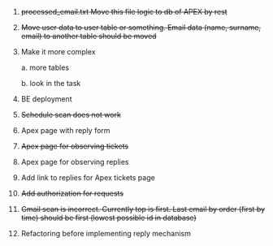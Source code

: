 1. ~~processed_email.txt 
Move this file logic to db of APEX by rest~~
2. ~~Move user data to user table or something. Email data
   (name, surname, email) to another table should
be moved~~
3. Make it more complex

   a. more tables

   b. look in the task
4. BE deployment
5. ~~Schedule scan does not work~~
6. Apex page with reply form
7. ~~Apex page for observing tickets~~
8. Apex page for observing replies
9. Add link to replies for Apex tickets page
10. ~~Add authorization for requests~~
11. ~~Gmail scan is incorrect. Currently top is first. Last email by order (first by time) should be first (lowest possible id in database)~~
12. Refactoring before implementing reply mechanism